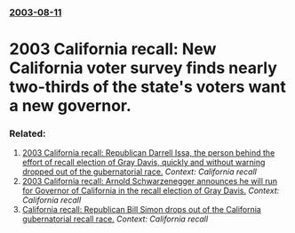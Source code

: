 ### [2003-08-11](/news/2003/08/11/index.md)

#  2003 California recall: New California voter survey finds nearly two-thirds of the state's voters want a new governor.




### Related:

1. [ 2003 California recall: Republican Darrell Issa, the person behind the effort of recall election of Gray Davis, quickly and without warning dropped out of the gubernatorial race.](/news/2003/08/7/2003-california-recall-republican-darrell-issa-the-person-behind-the-effort-of-recall-election-of-gray-davis-quickly-and-without-warning.md) _Context: California recall_
2. [ 2003 California recall: Arnold Schwarzenegger announces he will run for Governor of California in the recall election of Gray Davis.](/news/2003/08/6/2003-california-recall-arnold-schwarzenegger-announces-he-will-run-for-governor-of-california-in-the-recall-election-of-gray-davis.md) _Context: California recall_
3. [ California recall: Republican Bill Simon drops out of the California gubernatorial recall race.](/news/2003/08/23/california-recall-republican-bill-simon-drops-out-of-the-california-gubernatorial-recall-race.md) _Context: California recall_
